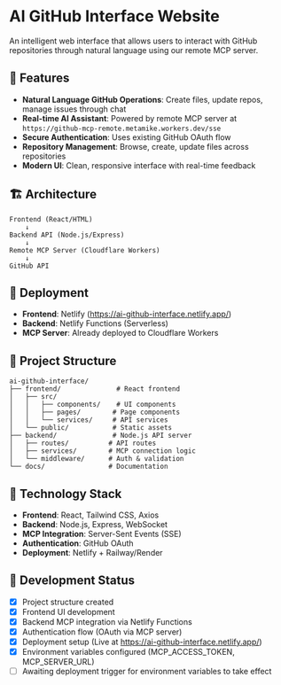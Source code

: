# AI GitHub Interface Website

An intelligent web interface that allows users to interact with GitHub repositories through natural language using our remote MCP server.

## 🎯 Features

- **Natural Language GitHub Operations**: Create files, update repos, manage issues through chat
- **Real-time AI Assistant**: Powered by remote MCP server at `https://github-mcp-remote.metamike.workers.dev/sse`
- **Secure Authentication**: Uses existing GitHub OAuth flow
- **Repository Management**: Browse, create, update files across repositories
- **Modern UI**: Clean, responsive interface with real-time feedback

## 🏗️ Architecture

```
Frontend (React/HTML) 
    ↓
Backend API (Node.js/Express)
    ↓
Remote MCP Server (Cloudflare Workers)
    ↓
GitHub API
```

## 🚀 Deployment

- **Frontend**: Netlify (https://ai-github-interface.netlify.app/)
- **Backend**: Netlify Functions (Serverless)
- **MCP Server**: Already deployed to Cloudflare Workers

## 📁 Project Structure

```
ai-github-interface/
├── frontend/              # React frontend
│   ├── src/
│   │   ├── components/    # UI components
│   │   ├── pages/        # Page components
│   │   └── services/     # API services
│   └── public/           # Static assets
├── backend/              # Node.js API server
│   ├── routes/          # API routes
│   ├── services/        # MCP connection logic
│   └── middleware/      # Auth & validation
└── docs/                # Documentation
```

## 🔧 Technology Stack

- **Frontend**: React, Tailwind CSS, Axios
- **Backend**: Node.js, Express, WebSocket
- **MCP Integration**: Server-Sent Events (SSE)
- **Authentication**: GitHub OAuth
- **Deployment**: Netlify + Railway/Render

## 📝 Development Status

- [x] Project structure created
- [x] Frontend UI development
- [x] Backend MCP integration via Netlify Functions
- [x] Authentication flow (OAuth via MCP server)
- [x] Deployment setup (Live at https://ai-github-interface.netlify.app/)
- [x] Environment variables configured (MCP_ACCESS_TOKEN, MCP_SERVER_URL)
- [ ] Awaiting deployment trigger for environment variables to take effect
